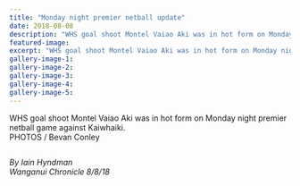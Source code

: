 ```yaml
---
title: "Monday night premier netball update"
date: 2018-08-08
description: "WHS goal shoot Montel Vaiao Aki was in hot form on Monday night premier netball game against Kaiwhaiki..."
featured-image: 
excerpt: "WHS goal shoot Montel Vaiao Aki was in hot form on Monday night premier netball game against Kaiwhaiki."
gallery-image-1: 
gallery-image-2: 
gallery-image-3: 
gallery-image-4: 
gallery-image-5: 
---
```


<p>WHS goal shoot Montel Vaiao Aki was in hot form on Monday night premier netball game against Kaiwhaiki.<br />PHOTOS / Bevan Conley</p>
<p><img src=http://c1940652.r52.cf0.rackcdn.com/5b725f26b8d39a6d05000950/Blurb-Chron-8-Aug.gif alt="" /></p>
<p><em>By Iain Hyndman</em><br /><em>Wanganui Chronicle 8/8/18</em></p>

